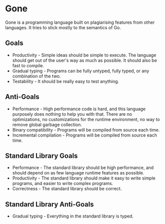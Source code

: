 # Gone
Gone is a programming language built on plagiarising features from other languages.
It tries to stick mostly to the semantics of Go.

## Goals
- Productivity - Simple ideas should be simple to execute. The language should
  get out of the user's way as much as possible. It should also be fast to compile.
- Gradual typing - Programs can be fully untyped, fully typed, or any combination
  of the two.
- Testability - It should be really easy to test anything.

## Anti-Goals
- Performance - High performance code is hard, and this language purposely does
  nothing to help you with that. There are no optimizations, no customizations
  for the runtime environment, no way to remove global garbage collection.
- Binary compatibility - Programs will be compiled from source each time.
- Incremental compilation - Programs will be compiled from source each time.

## Standard Library Goals
- Performance - The standard library should be high performance, and should depend
  on as few language runtime features as possible.
- Productivity - The standard library should make it easy to write simple programs,
  and easier to write complex programs.
- Correctness - The standard library should be correct.

## Standard Library Anti-Goals
- Gradual typing - Everything in the standard library is typed.
